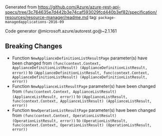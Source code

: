 Generated from https://github.com/Azure/azure-rest-api-specs/tree/3c764635e7d442b3e74caf593029fcd440b3ef82/specification/resources/resource-manager/readme.md tag: `package-managedapplications-2016-09`

Code generator @microsoft.azure/autorest.go@~2.1.161

## Breaking Changes

- Function `NewApplianceDefinitionListResultPage` parameter(s) have been changed from `(func(context.Context, ApplianceDefinitionListResult) (ApplianceDefinitionListResult, error))` to `(ApplianceDefinitionListResult, func(context.Context, ApplianceDefinitionListResult) (ApplianceDefinitionListResult, error))`
- Function `NewApplianceListResultPage` parameter(s) have been changed from `(func(context.Context, ApplianceListResult) (ApplianceListResult, error))` to `(ApplianceListResult, func(context.Context, ApplianceListResult) (ApplianceListResult, error))`
- Function `NewOperationListResultPage` parameter(s) have been changed from `(func(context.Context, OperationListResult) (OperationListResult, error))` to `(OperationListResult, func(context.Context, OperationListResult) (OperationListResult, error))`

